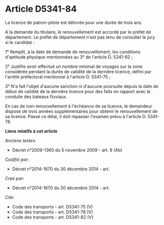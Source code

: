# Article D5341-84

La licence de patron-pilote est délivrée pour une durée de trois ans. 

A la demande du titulaire, le renouvellement est accordé par le préfet de département. Le préfet de département n'est pas
tenu de consulter le jury si le candidat : 

1° Remplit, à la date de demande de renouvellement, les conditions d'aptitude physique mentionnées au 3° de l'article D.
5341-82 ; 

2° Justifie avoir effectué un nombre minimal de voyages sur la zone considérée pendant la durée de validité de la dernière
licence, défini par l'arrêté préfectoral mentionné à l'article D. 5341-75 ; 

3° N'a fait l'objet d'aucune sanction ni d'aucune poursuite depuis la date de début de validité de la dernière licence pour
des faits en rapport avec la conduite des bateaux fluviaux. 

En cas de non-renouvellement à l'échéance de sa licence, le demandeur dispose de trois années supplémentaires pour obtenir le
renouvellement de sa licence. Passé ce délai, il doit repasser l'examen prévu à l'article D. 5341-78.

**Liens relatifs à cet article**

_Anciens textes_:

  - Décret n°2009-1360 du 5 novembre 2009 - art. 9 (Ab)

_Codifié par_:

  - Décret n°2014-1670 du 30 décembre 2014 - art.

_Créé par_:

  - Décret n°2014-1670 du 30 décembre 2014 - art.

_Cite_:

  - Code des transports - art. D5341-75 (V)
  - Code des transports - art. D5341-78 (V)
  - Code des transports - art. D5341-82 (V)
